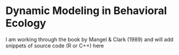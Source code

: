 # Dynamic Modeling in Behavioral Ecology

I am working through the book by Mangel & Clark (1989) and will add snippets of source code (R or C++) here
